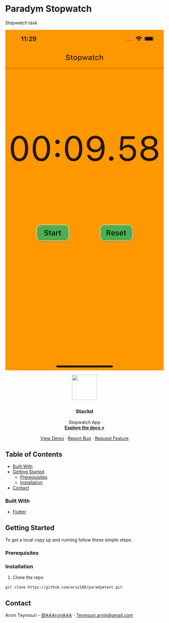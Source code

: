 # Paradym Stopwatch
Stopwatch task


<img align="center" height = 1080 width = 800 src="https://github.com/arvz108/paradymtest/blob/master/Simulator%20Screen%20Shot%20-%20iPhone%2012%20Pro%20Max%20-%202020-10-22%20at%2011.29.13.png?raw=true">




<!-- PROJECT LOGO -->
<br />
<p align="center">
  <a href="https://github.com/arvz108/repo">
    <img src="images/ic_launcher-web.png" alt="" width="80" height="80">
  </a>

  <h3 align="center">Stackd</h3>

  <p align="center">
   Stopwatch App
    <br />
    <a href="https://github.com/arvz108/paradymtest/"><strong>Explore the docs »</strong></a>
    <br />
    <br />
    <a href="https://github.com/arvz108/paradymtest/">View Demo</a>
    ·
    <a href="https://github.com/arvz108/paradymtest/issues">Report Bug</a>
    ·
    <a href="https://github.com/arvz108/paradymtest/issues">Request Feature</a>
  </p>
</p>



<!-- TABLE OF CONTENTS -->
## Table of Contents

  * [Built With](#built-with)
* [Getting Started](#getting-started)
  * [Prerequisites](#prerequisites)
  * [Installation](#installation)
* [Contact](#contact)


### Built With

* [Flutter](https://flutter.dev)


<!-- GETTING STARTED -->
## Getting Started

To get a local copy up and running follow these simple steps.

### Prerequisites




### Installation
 
1. Clone the repo
```sh
git clone https://github.com/arvz108/paradymtest.git
```





<!-- CONTACT -->
## Contact

Arvin Teymouri - [@AAArvinAAA](https://twitter.com/@AAArvinAAA) - Teymouri.arvin@gmail.com




